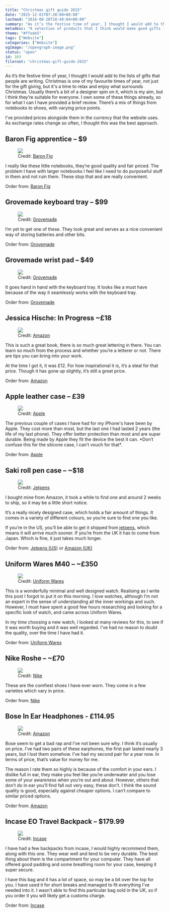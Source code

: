 ```yaml
---
title: "Christmas gift guide 2015"
date: "2015-12-01T07:30:00+00:00"
lastmod: "2016-08-28T10:49:04+00:00"
summary: "As it’s the festive time of year, I thought I would add to the lists of gifts that people are writing. Christmas is one of my favourite times of year, not just for the gift giving, but it’s a time to relax and enjoy what surrounds Christmas. Usually there’s a bit of a designer spin on it, which is my aim, but I think they’re suitable for everyone. I own some of these things already, so for what I can I have provided a brief review. There’s a mix of things from notebooks to shoes, with varying price points."
metadesc: "A selection of products that I think would make good gifts for Christmas 2015."
theme: "#ffede5"
tags: ["Website"]
categories: ["Website"]
ogImage: "/opengraph-image.png"
status: "open"
id: 103
fileroot: "christmas-gift-guide-2015"
---
```


As it’s the festive time of year, I thought I would add to the lists of gifts that people are writing. Christmas is one of my favourite times of year, not just for the gift giving, but it's a time to relax and enjoy what surrounds Christmas. Usually there’s a bit of a designer spin on it, which is my aim, but I think they’re suitable for everyone. I own some of these things already, so for what I can I have provided a brief review. There’s a mix of things from notebooks to shoes, with varying price points.

I've provided prices alongside them in the currency that the website uses. As exchange rates change so often, I thought this was the best approach.

## Baron Fig apprentice – $9
<figure>
<Image src="/images/blog/baronfig-apprentice.jpg" width={620} height={420} />
<figcaption>Credit: <a href="http://www.baronfig.com">Baron Fig</a></figcaption>
</figure>
I really like these little notebooks, they’re good quality and fair priced. The problem I have with larger notebooks I feel like I need to do purposeful stuff in them and not ruin them. These stop that and are really convenient.

Order from: [Baron Fig](http://www.baronfig.com/pages/apprentice)

## Grovemade keyboard tray – $99
<figure>
<Image src="/images/blog/grovemade-keyboard-tray.jpg" width={620} height={420} />
<figcaption>Credit: <a href="http://grovemade.com">Grovemade</a></figcaption>
</figure>

I’m yet to get one of these. They look great and serves as a nice convenient way of storing batteries and other bits.

Order from: [Grovemade](http://grovemade.com/product/walnut-keyboard-tray/?initial=68)

## Grovemade wrist pad – $49
<figure>
<Image src="/images/blog/grovemade-wrist-pad.jpg" width={620} height={420} />
<figcaption>Credit: <a href="http://grovemade.com">Grovemade</a></figcaption>
</figure>

It goes hand in hand with the keyboard tray. It looks like a must have because of the way it seamlessly works with the keyboard tray.

Order from: [Grovemade](http://grovemade.com/product/walnut-keyboard-wrist-pad/?initial=70)

## Jessica Hische: In Progress ~£18
<figure>
<Image src="/images/blog/jessica-hische-in-progress.jpg" width={620} height={420} />
<figcaption>Credit: <a href="https://amazon.co.uk">Amazon</a></figcaption>
</figure>

This is such a great book, there is so much great lettering in there. You can learn so much from the process and whether you’re a letterer or not. There are tips you can bring into your work.

At the time I got it, it was £12. For how inspirational it is, it’s a steal for that price. Though it has gone up slightly, it’s still a great price.

Order from: [Amazon](http://www.amazon.co.uk/Progress-Lettering-Artists-Sketchbook-Process/dp/145213622X/)

## Apple leather case – £39
<figure>
<Image src="/images/blog/apple-leather-case.jpg" width={620} height={420} />
<figcaption>Credit: <a href="https://apple.com">Apple</a></figcaption>
</figure>
The previous couple of cases I have had for my iPhone's have been by Apple. They cost more than most, but the last one I had lasted 2 years (the life of my last phone). They offer better protection than most and are super durable. Being made by Apple they fit the device the best it can. *Don’t confuse this for the silicone case, I can’t vouch for that*.

Order from: [Apple](https://www.apple.com/uk/shop/product/MKXF2ZM/A/iphone-6s-plus-leather-case-black)

## Saki roll pen case – ~$18
<figure>
<Image src="/images/blog/saki-pen-case.jpg" width={620} height={420} />
<figcaption>Credit: <a href="http://jetpens.com">Jetpens</a></figcaption>
</figure>

I bought mine from Amazon, it took a while to find one and around 2 weeks to ship, so it may be a little short notice.

It’s a really nicely designed case, which holds a fair amount of things. It comes in a variety of different colours, so you’re sure to find one you like.

If you’re in the US, you’ll be able to get it shipped from [jetpens](http://www.jetpens.com/search?q=saki&v=2), which means it will arrive much sooner. If you’re from the UK it has to come from Japan. Which is fine, it just takes much longer.

Order from: [Jetpens (US)](http://www.jetpens.com/search?q=saki&v=2) or [Amazon (UK)](http://www.amazon.co.uk/s/ref=nb_sb_noss?url=search-alias%3Daps&field-keywords=saki+pen+case&rh=i%3Aaps%2Ck%3Asaki+pen+case)

## Uniform Wares M40 – ~£350
<figure>
<Image src="/images/blog/uniform-wares-m40.jpg" width={620} height={420} />
<figcaption>Credit: <a href="http://www.uniformwares.com">Uniform Wares</a></figcaption>
</figure>

This is a wonderfully minimal and well designed watch. Realising as I write this post I forgot to put it on this morning. I love watches, although I’m not an expert in the sense of understanding all the inner workings and such. However, I must have spent a good few hours researching and looking for a specific look of watch, and came across Uniform Wares.

In my time choosing a new watch, I looked at many reviews for this, to see if it was worth buying and it was well regarded. I’ve had no reason to doubt the quality, over the time I have had it.

Order from: [Uniform Wares](http://www.uniformwares.com/m40-date-watch-in-pvd-rose-gold/M40-SRG-01.html?dwvar_M40-SRG-01_color=brown-nappa-leather&cgid=M40)

## Nike Roshe – ~£70
<figure>
<Image src="/images/blog/nike-roshe.jpg" width={620} height={420} />
<figcaption>Credit: <a href="http://nike.com">Nike</a></figcaption>
</figure>
These are the comfiest shoes I have ever worn. They come in a few varieties which vary in price.

Order from: [Nike](http://store.nike.com/gb/en_gb/pd/roshe-one-shoe/pid-10000021/pgid-10294803)

## Bose In Ear Headphones - £114.95
<figure>
<Image src="/images/blog/bose-earphones.jpg" width={620} height={420} />
<figcaption>Credit: <a href="http://amazon.co.uk">Amazon</a></figcaption>
</figure>

Bose seem to get a bad rap and I’ve not been sure why. I think it’s usually on price. I’ve had two pairs of these earphones, the first pair lasted nearly 3 years, but I lost them somehow. I’ve had my second pair for a year now. In terms of price, that’s value for money for me.

The reason I rate them so highly is because of the comfort in your ears. I dislike full in ear, they make you feel like you’re underwater and you lose some of your awareness when you’re out and about. However, others that don’t do in ear you’ll find fall out very easy, these don’t. I think the sound quality is good, especially against cheaper options. I can’t compare to similar priced options.

Order from: [Amazon](http://www.amazon.co.uk/Bose-SoundSport-Headphones-Apple-Devices/dp/B0117RFPAE/ref=sr_1_1?ie=UTF8&qid=1448870992&sr=8-1)

## Incase EO Travel Backpack – $179.99
<figure>
<Image src="/images/blog/incase-travel-backpack.jpg" width={738} height={420} />
<figcaption>Credit: <a href="http://goincase.com">Incase</a></figcaption>
</figure>
I have had a few backpacks from incase, I would highly recommend them, along with this one. They wear well and tend to be very durable. The best thing about them is the compartment for your computer. They have all offered good padding and some breathing room for your case, keeping it super secure.

I have this bag and it has a lot of space, so may be a bit over the top for you. I have used it for short breaks and managed to fit everything I’ve needed into it. I wasn’t able to find this particular bag sold in the UK, so if you order it you will likely get a customs charge.

Order from: [Incase](https://www.incase.com/shop/backpacks/incase-eo-travel-backpack/black/)

